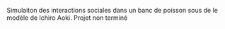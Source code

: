 Simulaiton des interactions sociales dans un banc de poisson sous de le modèle de Ichiro Aoki. 
Projet non terminé
